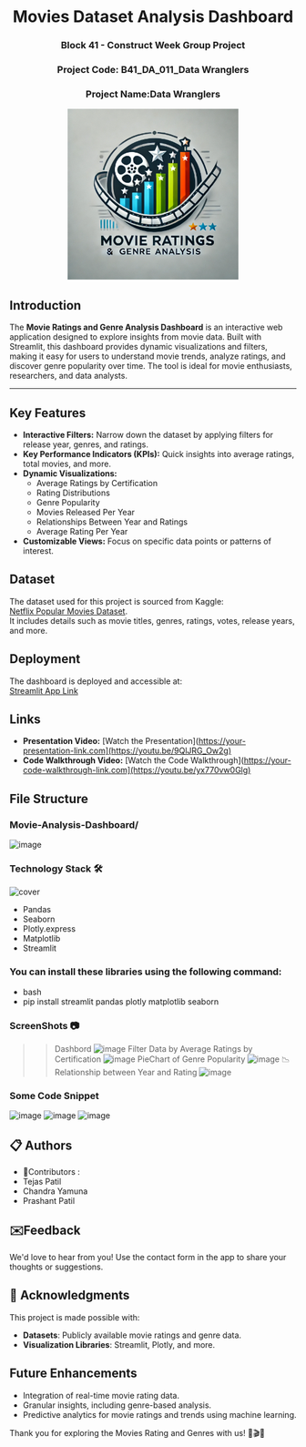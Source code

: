 <h1 align="center"> Movies Dataset Analysis Dashboard </h1>
<div align="center">
  
### Block 41 - Construct Week Group Project
### Project Code: B41_DA_011_Data Wranglers
### Project Name:Data Wranglers
</div>
<div align="center" >
  <img src="https://github.com/Tejaspatil2002/B41_DA_011_Data-Wranglers/blob/main/logo.jpg?raw=true" width='300'>
</div>



## Introduction
The **Movie Ratings and Genre Analysis Dashboard** is an interactive web application designed to explore insights from movie data. Built with Streamlit, this dashboard provides dynamic visualizations and filters, making it easy for users to understand movie trends, analyze ratings, and discover genre popularity over time. The tool is ideal for movie enthusiasts, researchers, and data analysts.

---

## Key Features
- **Interactive Filters:** Narrow down the dataset by applying filters for release year, genres, and ratings.
- **Key Performance Indicators (KPIs):** Quick insights into average ratings, total movies, and more.
- **Dynamic Visualizations:**
  - Average Ratings by Certification
  - Rating Distributions
  - Genre Popularity
  - Movies Released Per Year
  - Relationships Between Year and Ratings
  - Average Rating Per Year
- **Customizable Views:** Focus on specific data points or patterns of interest.


## Dataset
The dataset used for this project is sourced from Kaggle:  
[Netflix Popular Movies Dataset](https://www.kaggle.com/datasets/narayan63/netflix-popular-movies-dataset).  
It includes details such as movie titles, genres, ratings, votes, release years, and more.


## Deployment
The dashboard is deployed and accessible at:  
[Streamlit App Link](https://b41da011data-wranglers-nseipynchzd62dbeomehe7.streamlit.app/)


## Links
- **Presentation Video:** [Watch the Presentation](https://your-presentation-link.com](https://youtu.be/9QlJRG_Ow2g)  
- **Code Walkthrough Video:** [Watch the Code Walkthrough](https://your-code-walkthrough-link.com](https://youtu.be/yx770vw0Glg)

## File Structure
### Movie-Analysis-Dashboard/
![image](https://github.com/user-attachments/assets/be62eb21-779b-40cb-9827-0b498fd0dab7)


### Technology Stack 🛠
![cover](https://upload.wikimedia.org/wikipedia/commons/c/c3/Python-logo-notext.svg)
- Pandas
- Seaborn
- Plotly.express
- Matplotlib
- Streamlit

### You can install these libraries using the following command:
- bash
- pip install streamlit pandas plotly matplotlib seaborn
  
### ScreenShots 📷
>> Dashbord
![image](https://github.com/user-attachments/assets/893e63b8-7f14-4a02-b7ba-eab1579365d5)
>> Filter Data by Average Ratings by Certification
![image](https://github.com/user-attachments/assets/3466e878-b42a-4af5-ba81-87e3b9305cce)
>>  PieChart of Genre Popularity
![image](https://github.com/user-attachments/assets/12bc1546-7423-4ede-a1ef-1bcb5be222a7)
>> 📉 Relationship between Year and Rating
![image](https://github.com/user-attachments/assets/2a60a770-f70e-4c3f-aec1-774f7ef90d3e)

### Some Code Snippet
![image](https://github.com/user-attachments/assets/2e9995da-fe24-4016-9f0e-3b5d82ed8431)
![image](https://github.com/user-attachments/assets/cf92972a-a0fe-41d9-880f-8d452857eec9)
![image](https://github.com/user-attachments/assets/d8b81ee0-a968-42bd-800f-5f4adb9bd18d)








## 📋 Authors
- 👷Contributors :
- Tejas Patil
- Chandra Yamuna
- Prashant Patil

## ✉️Feedback
We'd love to hear from you! Use the contact form in the app to share your thoughts or suggestions.

## 🤝 Acknowledgments
This project is made possible with:

- **Datasets**: Publicly available movie ratings and genre data.
- **Visualization Libraries**: Streamlit, Plotly, and more.

## Future Enhancements
- Integration of real-time movie rating data.
- Granular insights, including genre-based analysis.
- Predictive analytics for movie ratings and trends using machine learning.

Thank you for exploring the Movies Rating and Genres with us! 🍿🎬🌟


